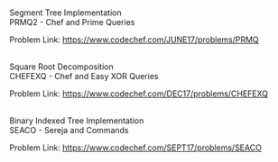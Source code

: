 <br>Segment Tree Implementation</br>
    PRMQ2 - Chef and Prime Queries 

Problem Link: https://www.codechef.com/JUNE17/problems/PRMQ



<br>Square Root Decomposition</br>
    CHEFEXQ - Chef and Easy XOR Queries 
 
Problem Link: https://www.codechef.com/DEC17/problems/CHEFEXQ



<br>Binary Indexed Tree Implementation</br>
    SEACO - Sereja and Commands

Problem Link: https://www.codechef.com/SEPT17/problems/SEACO
